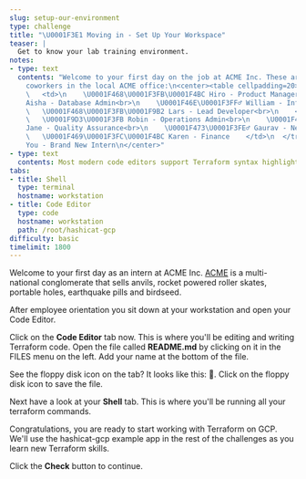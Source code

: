```yaml
---
slug: setup-our-environment
type: challenge
title: "\U0001F3E1 Moving in - Set Up Your Workspace"
teaser: |
  Get to know your lab training environment.
notes:
- type: text
  contents: "Welcome to your first day on the job at ACME Inc. These are some of your
    coworkers in the local ACME office:\n<center><table cellpadding=20>\n  <tr>\n
    \   <td>\n    \U0001F468\U0001F3FB‍\U0001F4BC Hiro - Product Manager<br>\n    \U0001F9D5\U0001F3FD
    Aisha - Database Admin<br>\n    \U0001F46E\U0001F3FF‍♂️ William - InfoSec Lead<br>\n
    \   \U0001F468\U0001F3FB‍\U0001F9B2 Lars - Lead Developer<br>\n    </td>\n    <td>\n
    \   \U0001F9D3\U0001F3FB Robin - Operations Admin<br>\n    \U0001F469‍\U0001F3A4
    Jane - Quality Assurance<br>\n    \U0001F473\U0001F3FE‍♂️ Gaurav - Network Admin<br>\n
    \   \U0001F469\U0001F3FC‍\U0001F4BC Karen - Finance    </td>\n  </tr>\n</table></center>\n\n<center>\U0001F913
    You - Brand New Intern\n</center>"
- type: text
  contents: Most modern code editors support Terraform syntax highlighting.
tabs:
- title: Shell
  type: terminal
  hostname: workstation
- title: Code Editor
  type: code
  hostname: workstation
  path: /root/hashicat-gcp
difficulty: basic
timelimit: 1800
---
```

Welcome to your first day as an intern at ACME Inc. [ACME](https://www.youtube.com/watch?v=9m7evoFF83c) is a multi-national conglomerate that sells anvils, rocket powered roller skates, portable holes, earthquake pills and birdseed.

After employee orientation you sit down at your workstation and open your Code Editor.

Click on the **Code Editor** tab now. This is where you'll be editing and writing Terraform code. Open the file called **README.md** by clicking on it in the FILES menu on the left. Add your name at the bottom of the file.

See the floppy disk icon on the tab? It looks like this: 💾. Click on the floppy disk icon to save the file.

Next have a look at your **Shell** tab. This is where you'll be running all your terraform commands.

Congratulations, you are ready to start working with Terraform on GCP. We'll use the hashicat-gcp example app in the rest of the challenges as you learn new Terraform skills.

Click the **Check** button to continue.